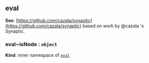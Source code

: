 <a name="module_eval"></a>

## eval

**See**: [https://github.com/cazala/synaptic](https://github.com/cazala/synaptic) based on work by @cazala 's Synaptic.  
<a name="module_eval..isNode"></a>

### eval~isNode : <code>object</code>

**Kind**: inner namespace of [<code>eval</code>](#module_eval)
